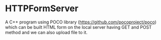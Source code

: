# HTTPFormServer
A C++ program using POCO library (https://github.com/pocoproject/poco) which can be built HTML form on the local server having GET and POST method and we can also upload file to it.

